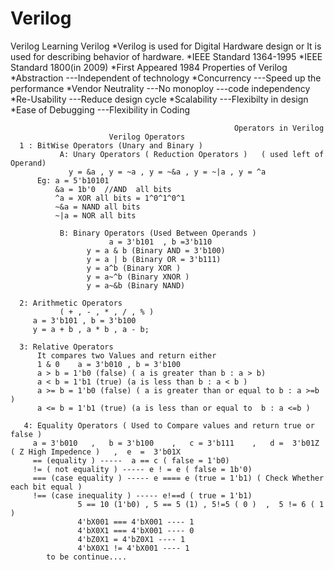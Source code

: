 # Verilog
Verilog Learning 
                                                                      Verilog
       *Verilog is used for Digital Hardware design or It is used for describing behavior of hardware.
       *IEEE Standard 1364-1995
       *IEEE Standard 1800(in 2009)
       *First Appeared 1984
 Properties of Verilog 
 *Abstraction 
      ---Independent of technology
 *Concurrency
      ---Speed up the performance 
 *Vendor Neutrality 
      ---No monoploy
      ---code independency 
 *Re-Usability
      ---Reduce design cycle 
 *Scalability 
      ---Flexibilty in design 
 *Ease of Debugging 
      ---Flexibility in Coding 
   
   
                                                      Operators in Verilog 
                          Verilog Operators 
      1 : BitWise Operators (Unary and Binary )
               A: Unary Operators ( Reduction Operators )   ( used left of Operand)
                 y = &a , y = ~a , y = ~&a , y = ~|a , y = ^a 
          Eg: a = 5'b10101 
              &a = 1b'0  //AND  all bits 
              ^a = XOR all bits = 1^0^1^0^1
              ~&a = NAND all bits 
              ~|a = NOR all bits 
      
               B: Binary Operators (Used Between Operands )
                          a = 3'b101  , b =3'b110
                     y = a & b (Binary AND = 3'b100)
                     y = a | b (Binary OR = 3'b111)
                     y = a^b (Binary XOR )
                     y = a~^b (Binary XNOR )
                     y = a~&b (Binary NAND)
                 
      2: Arithmetic Operators 
               ( + , - , * , / , % )
         a = 3'b101 , b = 3'b100
         y = a + b , a * b , a - b;
         
      3: Relative Operators 
          It compares two Values and return either 
          1 & 0    a = 3'b010 , b = 3'b100
          a > b = 1'b0 (false) ( a is greater than b : a > b)
          a < b = 1'b1 (true) (a is less than b : a < b )
          a >= b = 1'b0 (false) ( a is greater than or equal to b : a >=b )
          a <= b = 1'b1 (true) (a is less than or equal to  b : a <=b )
          
       4: Equality Operators ( Used to Compare values and return true or false )
         a = 3'b010   ,   b = 3'b100    ,   c = 3'b111    ,   d =  3'b01Z ( Z High Impedence )   ,  e  =  3'b01X 
         == (equality ) -----  a == c ( false = 1'b0)
         != ( not equality ) ----- e ! = e ( false = 1b'0)
         === (case equality ) ----- e ==== e (true = 1'b1) ( Check Whether each bit equal )
         !== (case inequality ) ----- e!==d ( true = 1'b1) 
                   5 == 10 (1'b0) , 5 == 5 (1) , 5!=5 ( 0 )  ,  5 != 6 ( 1 )
                   4'bX001 === 4'bX001 ---- 1
                   4'bX0X1 === 4'bX001 ---- 0
                   4'bZ0X1 = 4'bZ0X1 ---- 1 
                   4'bX0X1 != 4'bX001 ---- 1
            to be continue.... 
